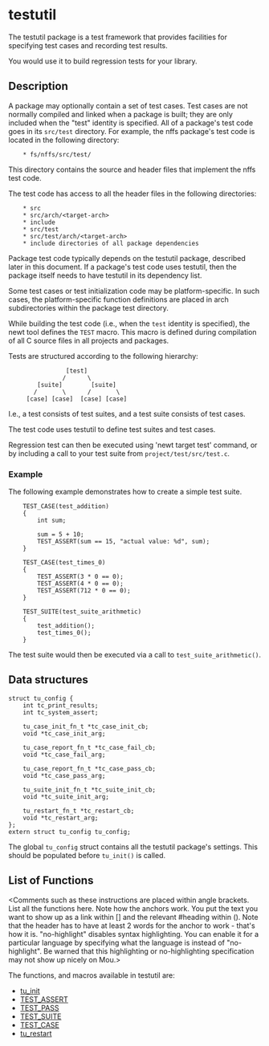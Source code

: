 # testutil


The testutil package is a test framework that provides facilities for specifying test cases and recording test results.

You would use it to build regression tests for your library.

## Description

A package may optionally contain a set of test cases.  Test cases are not normally compiled and linked when a package is built; they are only included
when the "test" identity is specified.  All of a package's test code goes in its `src/test` directory.  For example, the nffs package's test code is located in the following directory:
```no-highlight
    * fs/nffs/src/test/
```
This directory contains the source and header files that implement the nffs test code.

The test code has access to all the header files in the following directories:
```no-highlight
    * src
    * src/arch/<target-arch>
    * include
    * src/test
    * src/test/arch/<target-arch>
    * include directories of all package dependencies
```
Package test code typically depends on the testutil package, described later in this document.  If a package's test code uses testutil, then the package itself needs to have testutil in its dependency list.

Some test cases or test initialization code may be platform-specific.  In such cases, the platform-specific function definitions are placed in arch subdirectories within the package test directory.

While building the test code (i.e., when the `test` identity is specified), the newt tool defines the `TEST` macro.  This macro is defined during compilation of all C source files in all projects and packages.

Tests are structured according to the following hierarchy:
```no-highlight
                [test]
               /      \
        [suite]        [suite]
       /       \      /       \
     [case] [case]  [case] [case]
```

I.e., a test consists of test suites, and a test suite consists of test cases.

The test code uses testutil to define test suites and test cases.

Regression test can then be executed using 'newt target test' command, or by including a call to your test suite from `project/test/src/test.c`.

### Example

The following example demonstrates how to create a simple test suite.

```no-highlight
    TEST_CASE(test_addition)
    {
        int sum;

        sum = 5 + 10;
        TEST_ASSERT(sum == 15, "actual value: %d", sum);
    }

    TEST_CASE(test_times_0)
    {
        TEST_ASSERT(3 * 0 == 0);
        TEST_ASSERT(4 * 0 == 0);
        TEST_ASSERT(712 * 0 == 0);
    }

    TEST_SUITE(test_suite_arithmetic)
    {
        test_addition();
        test_times_0();
    }
```

The test suite would then be executed via a call to `test_suite_arithmetic()`.

## Data structures

```no-highlight
struct tu_config {
    int tc_print_results;
    int tc_system_assert;

    tu_case_init_fn_t *tc_case_init_cb;
    void *tc_case_init_arg;

    tu_case_report_fn_t *tc_case_fail_cb;
    void *tc_case_fail_arg;

    tu_case_report_fn_t *tc_case_pass_cb;
    void *tc_case_pass_arg;

    tu_suite_init_fn_t *tc_suite_init_cb;
    void *tc_suite_init_arg;

    tu_restart_fn_t *tc_restart_cb;
    void *tc_restart_arg;
};
extern struct tu_config tu_config;
```
The global `tu_config` struct contains all the testutil package's settings.
This should be populated before `tu_init()` is called.

## List of Functions

<Comments such as these instructions are placed within angle brackets. List all the functions here. Note how the anchors work. You put the text you want to show up as a link within [] and the relevant #heading within (). Note that the header has to have at least 2 words for the anchor to work - that's how it is. "no-highlight" disables syntax highlighting. You can enable it for a particular language by specifying what the language is instead of "no-highlight". Be warned that this highlighting or no-highlighting specification may not show up nicely on Mou.>

The functions, and macros available in testutil are:

* [tu_init](tu_init.md)
* [TEST_ASSERT](test_assert.md)
* [TEST_PASS](test_pass.md)
* [TEST_SUITE](test_suite.md)
* [TEST_CASE](test_case.md)
* [tu_restart](tu_restart.md)
